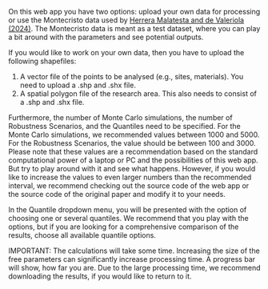 On this web app you have two options: upload your own data for processing or use the Montecristo data used by [Herrera Malatesta and de Valeriola (2024)](https://journals.plos.org/plosone/article?id=10.1371/journal.pone.0307743). 
The Montecristo data is meant as a test dataset, where you can play a bit around with the parameters and see potential outputs. 

If you would like to work on your own data, then you have to upload the following shapefiles:
1. A vector file of the points to be analysed (e.g., sites, materials). You need to upload a .shp and .shx file.
2. A spatial polygon file of the research area. This also needs to consist of a .shp and .shx file.

Furthermore, the number of Monte Carlo simulations, the number of Robustness Scenarios, and the Quantiles need to be specified. 
For the Monte Carlo simulations, we recommended values between 1000 and 5000. For the Robustness Scenarios, the value should be between 100 and 3000. Please note that these values are a recommendation based on the standard computational power of a laptop or PC and the possibilities of this web app. 
But try to play around with it and see what happens. However, if you would like to increase the values to even larger numbers than the recommended interval, we recommend checking out the source code of the web app or the source code of the original paper and modify it to your needs. 

In the Quantile dropdown menu, you will be presented with the option of choosing one or several quantiles. 
We recommend that you play with the options, but if you are looking for a comprehensive comparison of the results, choose all available quantile options.

IMPORTANT: The calculations will take some time. Increasing the size of the free parameters can significantly increase processing time. 
A progress bar will show, how far you are. Due to the large processing time, we recommend downloading the results, if you would like to return to it.
